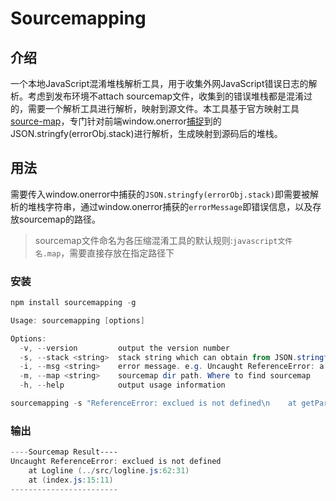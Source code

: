 # Sourcemapping

## 介绍

一个本地JavaScript混淆堆栈解析工具，用于收集外网JavaScript错误日志的解析。考虑到发布环境不attach sourcemap文件，收集到的错误堆栈都是混淆过的，需要一个解析工具进行解析，映射到源文件。本工具基于官方映射工具[source-map](https://github.com/mozilla/source-map)，专门针对前端window.onerror[捕捉](https://developer.mozilla.org/zh-CN/docs/Web/API/GlobalEventHandlers/onerror)到的JSON.stringfy(errorObj.stack)进行解析，生成映射到源码后的堆栈。

## 用法

需要传入window.onerror中捕获的`JSON.stringfy(errorObj.stack)`即需要被解析的堆栈字符串，通过window.onerror捕获的`errorMessage`即错误信息，以及存放sourcemap的路径。

> sourcemap文件命名为各压缩混淆工具的默认规则:`javascript文件名.map`，需要直接存放在指定路径下

### 安装

```powershell
npm install sourcemapping -g
```

```powershell
Usage: sourcemapping [options]

Options:
  -v, --version         output the version number
  -s, --stack <string>  stack string which can obtain from JSON.stringfy(Error.stack)
  -i, --msg <string>    error message. e.g. Uncaught ReferenceError: a is not defined
  -m, --map <string>    sourcemap dir path. Where to find sourcemap
  -h, --help            output usage information

sourcemapping -s "ReferenceError: exclued is not defined\n    at getParameterByName (http://localhost:7777/aabbcc/logline.min.js:1:9827)\n    at http://localhost:7777/aabbcc/index.js:15:11" -i "Uncaught ReferenceError: exclued is not defined" -m "./test"
```

### 输出

```powershell
----Sourcemap Result----
Uncaught ReferenceError: exclued is not defined
    at Logline (../src/logline.js:62:31)
    at (index.js:15:11)
------------------------
```
